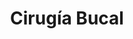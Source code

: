 ---
templateKey: specialties-page
language: es
title: Cirugía Bucal
redirects: /en/specialties/oral-surgery/

# Hero Section
hero:
  display: true
  type: default
  image: /img/hero-oral-surgery.jpg
  parallax: false
  title: >
    <span class="bebas" style="font-family:Bebas Neue Bold;color:white;font-weight:lighter">
      Cirugía Bucal
    </span>
  indicator: false
  halfSize: true

# Heading Section
specialtiesHeading:
  display: true
  img: /img/icon-oral-surgery.jpg
  content: Evite dolor, complicaciones y malos ratos. Un verdadero Cirujano estará en capacidad de ejecutar una intervención limpia, segura, rápida, precisa y sin apenas secuelas postoperatorias.

# Aside section
paragraphSection:
  body: >
    <p>A pesar de que la boca representa una región pequeña y limitada del cuerpo humano, se pueden presentar en ella <b>gran cantidad de entidades patológicas congénitas y/o adquiridas que requieren tratamiento quirúrgico electivo.</b> Entre las más comunes de las que ambulatoriamente se tratan en nuestra clínica podemos mencionar la extracción de los terceros molares incluidos <i>(cordales)</i>, extracciones dentarias simples, complejas y múltiples, colocación de IMPLANTES DENTALES, frenilectomías, apicectomías y cirugías periapicales, extirpación y biopsia de lesiones orales menores y quistes dentígeros; entre otras.</p>
    
    <p><b>Usualmente todos estos procedimientos son efectuados bajo anestesia local,</b> sin embargo, eventualmente se realizan en conjunto con un Médico anestesiólogo bajo SEDACIÓN CONSCIENTE, sobre todo en pacientes excesivamente nerviosos o con algún compromiso de tipo físico o emocional. <b>Su objetivo es lograr que las personas entren en un estado de tranquilidad y relajación profunda mientras dure el acto clínico.</b></p>
    
    <p><b>Aunque la finalidad de la intervención puede variar, las técnicas empleadas son siempre muy similares,</b> e implican, previa anestesia, la incisión de la encía, su desprendimiento en mayor o menor grado, la extirpación de los tejidos patológicos o excedentes, la colocación de implantes o injertos biocompatibles y, por último; el cierre y sutura de la herida. Será siempre imprescindible, para el éxito final del procedimiento, que el operador conozca en detalle la función específica y aplicación clínica del numeroso instrumental quirúrgico de DIÉRESIS, EXCÉRESIS Y SINÉRESIS.</p>
    
    <p><b>La Cirugía bucal es ciencia, arte y habilidad,</b> y aunque está regida por los mismos principios de la Cirugía general, tiene sus propias peculiaridades que emanan de la zona anatómica a tratar. No en vano, <b>es la Especialidad más antigua de la Odontología.</b></p> 
  image: /img/aside-oral-surgery.jpg

# Quote Section
quote:
  title: ''
  body: >
    Por norma general, las extracciones de las cordales ectópicas, incluidas o semi-erupcionadas son más fáciles de realizar en pacientes menores de 25 años, antes de que sus raíces se hayan desarrollado por completo.
  author: Dr. Castor José Garabán Povea
  footer:
    position: Cirujano Bucal
    clinic: DENTAL VIP, Especialidades Odontológicas s.c.

# Parallax Section
plainParallax:
  image: /img/parallax-oral-surgery.jpg

# Faq Section
faq:
  title:  Preguntas Frecuentes
  blocks:
    - questions: 
      - question: ¿Por qué elegir a un Especialista en Cirugía bucal?
        answer: >
          <p>Porque es un amplio conocedor de la anatomía y patología oral, porque ejerce gran dominio sobre los principios médico-quirúrgicos contemporáneos y porque posee gran habilidad y destreza en el manejo de las técnicas clínicas más innovadoras de la Especialidad, cualidades todas que le confieren el nivel de experto en la materia.</p>
      - question: ¿Son muy dolorosos los actos quirúrgicos realizados en la boca?
        answer: >
          <p>La evolución que la Odontología ha experimentado en las últimas décadas nos permite afirmar que, en condiciones normales, la molestia asociada a cualquier acto quirúrgico es verdaderamente pequeña. Aunque todos los procedimientos de cirugía oral son esencia invasivos, la realidad es que el postoperatorio es perfectamente controlable. La aplicación de una técnica anestésica efectiva, de un acto quirúrgico controlado y la adopción de un protocolo postoperatorio eficaz, reducirán al mínimo el riesgo y la posibilidad de dolor, infección e inflamación de la zona afectada.</p>
      - question: ¿Es necesario someterse a exámenes de sangre antes de una intervención?
        answer: >
          <p>Aunque sean extremadamente raras las complicaciones quirúrgicas en pacientes jóvenes y aparentemente sanos, nunca estará de más contar con un perfil hematológico preoperatorio que evalúe la capacidad de coagulación sanguínea y cicatrización tisular. De modo que un análisis de sangre será rutinario como requisito previo a la intervención.</p>
      - question: ¿Debe el paciente acudir en ayunas?
        answer: >
          <p>Por el contrario. Si el procedimiento va a ser realizado bajo anestesia local, debemos siempre evitarlo. El ayuno es únicamente necesario en casos de anestesia general.</p>
      - question: ¿Cuáles otros cuidados preoperatorios son recomendables?
        answer: >
          <p>Generalmente sugerimos utilizar ropa fresca y ligera durante el procedimiento, cepillar bien los dientes, encías y mucosas antes de la intervención y contar con un acompañante adulto que le pueda prestar el apoyo necesario.</p>

      - question: Para una cirugía oral, ¿me podrían suministrar anestesia general?
        answer: >
          <p>Solo en los casos de cirugía mayor como la ortognática y maxilofacial. Por su gran efectividad, seguridad y ausencia casi absoluta de efectos secundarios, la anestesia local troncular o infiltrativa es la de elección para las intervenciones de cirugía oral menor en medios ambulatorios. La sedación consciente con derivados de la benzodiazepina es la mejor opción para pacientes especiales o excesivamente aprehensivos, sin embargo, requiere de la participación de un Médico anestesiólogo.</p>
      - question: ¿Qué es una extracción atraumática y cuál es su importancia?
        answer: >
          <p>Los métodos quirúrgicos atraumáticos para la extracción de dientes tienen como objetivo preservar intacto el hueso que rodea a la raíz dental. Esta filosofía de trabajo se fundamenta en un conjunto de principios muy bien definidos y en un instrumental especialmente diseñado para preservar el alvéolo y su cresta ósea, favoreciendo así la ulterior colocación de implantes dentales. En implantología oral el hueso es oro, y si hay hueso, tenemos que cuidarlo.</p>
      - question: Al extraer un diente, ¿se puede colocar un implante de forma inmediata?
        answer: >
          <p>A veces sí, a veces no. Los implantes inmediatos son insertados en el mismo acto quirúrgico en el que se realizan las extracciones de los dientes a reemplazar. Aunque son muy deseables y ofrecen grandes ventajas, no pueden ser colocados en presencia de lesiones apicales extensas y/o patología periodontal activa.</p>
      - question: ¿Es siempre necesario extraer las cordales o muelas del juicio?
        answer: >
          <p>Definitivamente no. Deben extraerse cuando no sean capaces de erupcionar por falta de espacio y permanezcan entonces incluidas, cuando generen dolor o molestias crónicas, cuando erupcionen en mala posición, cuando interfieran con la oclusión o mordida o cuando padezcan lesiones cariosas de considerable extensión.</p>
      - question: ¿Qué es un diente incluido?
        answer: >
          <p>
          La inclusión dentaria es una alteración del desarrollo en la que un determinado diente, llegada la época normal de su erupción, permanece en el interior de los tejidos de la cavidad oral <em>(hueso alveolar y mucosa bucal)</em>. Los dientes que padecen con mayor frecuencia esta situación son los terceros molares <em>(muelas del juicio o cordales)</em>, principalmente los del maxilar inferior. El diagnóstico de la inclusión de un diente solo puede ser realizado recurriendo a exámenes radiológicos, usualmente una radiografía panorámica dental-sinusal.</p>
    - questions:

      - question: ¿Deben ser siempre extraídos?
        answer: >
          <p>Sí en la gran mayoría de los casos, sin embargo, no existe una regla general para tomar la decisión. Los diferentes criterios deben ser ponderados en cada situación clínica particular, sopesando muy bien los riesgos y beneficios de la intervención.</p>
      - question: ¿En qué consiste una frenilectomía o frenectomía?
        answer: >
          <p>Consiste en una pequeña operación en la cual se reposiciona el frenillo lingual o labial para que no interfiera con la correcta posición de los dientes y/o movilidad de la lengua. Las inserciones labiales muy bajas o muy fibrosas generan presión y espacios antiestéticos entre los incisivos centrales <em>(diastemas)</em>. Las inserciones linguales anómalas generan serias alteraciones de fonética y dicción.</p>
      - question: ¿Son comunes los quistes y tumores de la cavidad oral?
        answer: >
          <p>Afortunadamente son patologías de muy baja prevalencia. Sin embargo, una vez detectada su existencia, se hace imperativo estudiar el caso y determinar la conducta terapéutica a implementar.</p>
      - question: ¿Qué es una biopsia y para qué se realiza? 
        answer: >
          <p>Es un estudio microscópico de un trozo de tejido o una porción de líquido orgánico que se extrae de un ser vivo. Algunas biopsias involucran la remoción de una cantidad pequeña de tejido con una aguja, mientras que otras abarcan la remoción quirúrgica de la lesión entera. Usualmente, una biopsia se realiza para el despistaje del cáncer oral o para el diagnóstico de úlceras, erosiones y ampollas que no muestren evidencia de curación en un lapso de entre 5 y 10 días, nódulos de crecimiento rápido, lesiones negras, lesiones blancas, lesiones rojas con sospecha de eritroplasia, lesiones sin diagnóstico definido, y en algunos casos; para el estudio de enfermedades infecciosas, micóticas y bacterianas.</p>
      - question: ¿En qué consiste una apicectomía?
        answer: >
          <p>La apicectomía es un procedimiento quirúrgico cuyo objetivo es eliminar el ápice <em>(extremo)</em> de la raíz de una pieza dental para solventar un proceso infeccioso localizado de origen endodóntico. Este tipo de cirugía se realiza únicamente si han fracasado otros tratamientos más conservadores como la endodoncia convencional, si es imposible acceder al ápice de la raíz, si existen falsos conductos en el diente afectado, o cuando dentro de él, se haya fracturado algún instrumento de uso intraradicular.</p>

      - question: ¿Cuándo están indicados los injertos óseos?
        answer: >
          <p>Usualmente en casos de enfermedad periodontal avanzada y en los casos en que la cantidad y calidad del hueso receptor no sean favorables para la colocación de implantes dentales. Aunque existen varios tipos de injertos, generalmente se ejecuta una técnica mixta. Se suele colocar hueso autólogo tomado del mismo paciente <em>(autoinjerto)</em> y hueso liofilizado de origen animal <em>(xenoinjerto)</em>.</p>
      - question: ¿Es normal la inflamación después de un procedimiento de cirugía oral?
        answer: >
          <p>Es natural experimentar cierta hinchazón después de cualquier cirugía. Un corte quirúrgico en la piel o mucosa, también llamado incisión, es una forma de agresión al organismo. La respuesta natural del cuerpo a una lesión de este tipo es el proceso inflamatorio, que como sabemos, cursa con aumento de volumen. Sin embargo, si la inflamación llegase a ser exagerada, contacte de inmediato con su Especialista.</p>
      - question: ¿Es necesario tomar antibióticos, analgésicos y antiinflamatorios?
        answer: >
          <p>Depende de la situación. Los procedimientos simples rara vez requieren medicación postoperatoria, sin embargo, las intervenciones más complejas sí. Generalmente prescribimos un antibiótico de amplio espectro y un analgésico antiinflamatorio no esteroideo <em>(AINE)</em>.</p>
      - question: En caso de hemorragia, ¿cuál es la conducta a seguir?
        answer: >
          <p>Es normal sufrir un ligero sangrado durante las primeras 24 horas. Si ese sangrado fuese más intenso <em>(hemorragia)</em>, se deberá entonces doblar una o más gasas, colocarlas sobre la herida y comprimirlas mordiendo suavemente con los dientes antagonistas hasta que pare la sangre. Si fuese necesario colocar más gasas, nunca retire las primeras, aplique otras nuevas sobre estas. Coloque hielo y evite acostarse. Si el problema persistiese, contacte de inmediato con su Especialista.</p>
      - question: ¿Por cuánto tiempo deben permanecer las suturas en boca?
        answer: >
          <p>Todo depende del caso y extensión del procedimiento. Por norma general, es suficiente con un período de entre 7 y 10 días, sin embargo, podría extenderse por más tiempo. En la actualidad es muy común el uso de suturas reabsorbibles que por ser biodegradables no requieren de una segunda intervención clínica para su remoción.</p>

# Clinic Cases
clinicCases:
  title: Cirugía Bucal - Casos Clínicos
  items:
    - image: /img/clinic-cases-oral-surgery-es-01-thumb.jpg
      title: > 
        <h6>Exposición de implantes Dentales </h6>
    - image: /img/clinic-cases-oral-surgery-es-02-thumb.jpg
      title: >
        <h6>Extracción de Cordal Inferior </h6>
    - image: /img/clinic-cases-oral-surgery-es-03-thumb.jpg
      title: >
        <h6>Exodoncia, Injerto de Hueso e Implante Inmediato </h6>
    - image: /img/clinic-cases-oral-surgery-es-04-thumb.jpg
      title: >
        <h6>Extracciones Múltiples </h6>
    - image: /img/clinic-cases-oral-surgery-es-05-thumb.jpg
      title: >
        <h6>Frenilectomía </h6>
    - image: /img/clinic-cases-oral-surgery-es-06-thumb.jpg
      title: >
        <h6>Regeneración ósea con hueso autólogo </h6>
    - image: /img/clinic-cases-oral-surgery-es-07-thumb.jpg
      title: >
        <h6>Exposición de Canino Incluído </h6>
    - image: /img/clinic-cases-oral-surgery-es-08-thumb.jpg
      title: >
        <h6>Sinus Lift </h6>
    - image: /img/clinic-cases-oral-surgery-es-09-thumb.jpg
      title: >
        <h6>Biopsia Excisional </h6>
    - image: /img/clinic-cases-oral-surgery-es-10-thumb.jpg
      title: >
        <h6>Apicectomía </h6>
    - image: /img/clinic-cases-oral-surgery-es-11-thumb.jpg 
      title: >
        <h6>Implantología con Plasma Rico en Fibrina <em>(PRF)</em> </h6>
    - image: /img/clinic-cases-oral-surgery-es-12-thumb.jpg
      title: >
        <h6>Eliminación de Torus Mandibulares </h6>
    - image: /img/clinic-cases-oral-surgery-es-13-thumb.jpg
      title: >
        <h6>Elevación de Seno Maxilar e Implantes Dentales </h6>
    - image: /img/clinic-cases-oral-surgery-es-14-thumb.jpg
      title: >
        <h6>Regeneración Tisular Guiada </h6>
    - image: /img/clinic-cases-oral-surgery-es-15-thumb.jpg
      title: >
        <h6>Reconstrucción de Tabla Ósea Vestibular </h6>
    - image: /img/clinic-cases-oral-surgery-es-16-thumb.jpg
      title: >
        <h6>Extracción Simple de Restos Radiculares </h6>
    - image: /img/clinic-cases-oral-surgery-es-17-thumb.jpg
      title: >
        <h6>Resección Quirúrgica de Lesión Fibromatosa </h6>
    - image: /img/clinic-cases-oral-surgery-es-18-thumb.jpg
      title: >
        <h6>Pilar de Cicatrización </h6>
    - image: /img/clinic-cases-oral-surgery-es-19-thumb.jpg
      title: >
        <h6>Corticotomía para Expansión de Reborde Alveolar </h6>
    - image: /img/clinic-cases-oral-surgery-es-20-thumb.jpg
      title: >
        <h6>Odontectomía de Cordal Superior Incluida </h6>
    - image: /img/clinic-cases-oral-surgery-es-21-thumb.jpg
      title: >
        <h6>Extracción de un Primer Molar Superior </h6>
  lightbox:
    placeholder: ''
    type: ''
    images: 
      - image: /img/clinic-cases-oral-surgery-es-01.jpg
      - image: /img/clinic-cases-oral-surgery-es-02.jpg
      - image: /img/clinic-cases-oral-surgery-es-03.jpg
      - image: /img/clinic-cases-oral-surgery-es-04.jpg
      - image: /img/clinic-cases-oral-surgery-es-05.jpg
      - image: /img/clinic-cases-oral-surgery-es-06.jpg
      - image: /img/clinic-cases-oral-surgery-es-07.jpg
      - image: /img/clinic-cases-oral-surgery-es-08.jpg
      - image: /img/clinic-cases-oral-surgery-es-09.jpg
      - image: /img/clinic-cases-oral-surgery-es-10.jpg
      - image: /img/clinic-cases-oral-surgery-es-11.jpg
      - image: /img/clinic-cases-oral-surgery-es-12.jpg
      - image: /img/clinic-cases-oral-surgery-es-13.jpg
      - image: /img/clinic-cases-oral-surgery-es-14.jpg
      - image: /img/clinic-cases-oral-surgery-es-15.jpg
      - image: /img/clinic-cases-oral-surgery-es-16.jpg
      - image: /img/clinic-cases-oral-surgery-es-17.jpg
      - image: /img/clinic-cases-oral-surgery-es-18.jpg
      - image: /img/clinic-cases-oral-surgery-es-19.jpg
      - image: /img/clinic-cases-oral-surgery-es-20.jpg
      - image: /img/clinic-cases-oral-surgery-es-21.jpg
# Responsive Aside Paragraphs
asides:
  display: false
  sections:
    - align: right
      title: >
        <h3>''</h3>
      content: >
        <p>''</p>
      image: /img/professionals-dr-castor-jose-garaban-povea.png
      footer:
        display: true
        image:
          src: /img/professionals-dr-castor-jose-garaban-povea-studies.jpg
          display: true
        button:
          text: ''
          to: ''
          display: false
  
# Testimonial Section
lightQuote:
  color: '#fff'
  display: true
  img:
    ld: /img/quotes-oral-surgery.jpg
    pt: /img/quotes-oral-surgery-portrait.jpg
  content: FUI SOMETIDO A VARIAS EXTRACCIONES Y DOS INJERTOS DE HUESO COMO PREPARACIÓN PREVIA A LA COLOCACIÓN DE IMPLANTES DENTALES, Y DE VERDAD, NO ME PUDO IR MEJOR CON EL DR.GARABÁN. ES MUY SUTIL EN SU TRABAJO Y SE PERCIBE DE INMEDIATO SU GRAN DESTREZA Y EXPERIENCIA PROFESIONAL. "

# Contact Form
form:
  title: ¡Consúltenos Ahora Mismo!
  img: /img/parallax-form-specialties.png

# Procedures Section
procedures:
  display: true
  title: ¡Dele a su Salud el Valor que se Merece!
  procedures:
    - title: Instalaciones
      to: /la-clinica/instalaciones/
      img: /img/procedures-facilities.jpg
    - title: Tecnología
      to: /la-clinica/tecnologia/
      img: /img/procedures-technology.jpg
    - title: Profesionales
      to:  /profesionales/
      img: /img/procedures-professionals.png
---